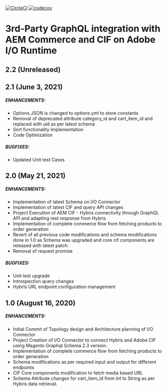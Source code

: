 [![CircleCI](https://circleci.com/gh/adobe/commerce-cif-graphql-integration-reference.svg?style=svg)](https://circleci.com/gh/adobe/commerce-cif-graphql-integration-reference)
[![codecov](https://codecov.io/gh/adobe/commerce-cif-graphql-integration-reference/branch/master/graph/badge.svg)](https://codecov.io/gh/adobe/commerce-cif-graphql-integration-reference)

# 3rd-Party GraphQL integration with AEM Commerce and CIF on Adobe I/O Runtime

## 2.2 (Unreleased)

## 2.1 (June 3, 2021)

##### ENHANCEMENTS:

  * Options.JSON is changed to options.yml to store constants
  * Removal of deprecated attribute category_id and cart_item_id and replaced with uid as per latest schema
  * Sort functionality Implementation
  * Code Optimization
  
  
##### BUGFIXES:
  
  * Updated Unit test Cases  

## 2.0 (May 21, 2021)

##### ENHANCEMENTS: 
* Implementation of latest Schema on I/O Connector
* Implementation of latest CIF and query API changes
* Project Execution of AEM CIF - Hybris connectivity through GraphQL API and adapting rest response from Hybris
* Implementation of complete commerce flow from fetching products to order generation
* Revert of all previous code modifications and schema modifications done in 1.0 as Schema was upgraded and core cif components are released with latest patch.
* Removal of request promise

##### BUGFIXES:  

* Unit test upgrade
* Introspection query changes
* Hybris URL endpoint configuration management

## 1.0 (August 16, 2020)
##### ENHANCEMENTS: 
* Initial Commit of Topology design and Architecture planning of I/O Connector
* Project Creation of I/O Connector to connect Hybris and Adobe CIF using Magento Graphql Schema 2.3 version.
* Implementation of complete commerce flow from fetching products to order generation
* Schema modifications as per required input and output for different endpoints
* CIF Core components modification to fetch media based URL
* Schema Attribute changes for cart_item_id from Int to String as per Hybris data retrieval. 


